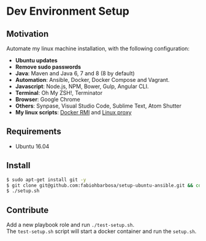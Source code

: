 # Dev Environment Setup #

## Motivation

Automate my linux machine installation, with the following configuration:

* **Ubuntu updates**
* **Remove sudo passwords**
* **Java**: Maven and Java 6, 7 and 8 (8 by default)
* **Automation**: Ansible, Docker, Docker Compose and Vagrant.
* **Javascript**: Node.js, NPM, Bower, Gulp, Angular CLI.
* **Terminal**: Oh My ZSH!, Terminator
* **Browser**: Google Chrome
* **Others**: Synpase, Visual Studio Code, Sublime Text, Atom Shutter
* **My linux scripts**: [Docker RMI](https://github.com/fabiohbarbosa/docker-rmi) and [Linux proxy](https://github.com/fabiohbarbosa/linux-proxy)

## Requirements

* Ubuntu 16.04

## Install

```sh
$ sudo apt-get install git -y   
$ git clone git@github.com:fabiohbarbosa/setup-ubuntu-ansible.git && cd dev-setup
$ ./setup.sh
```

## Contribute

Add a new playbook role and run `./test-setup.sh`.  
The `test-setup.sh` script will start a docker container and run the `setup.sh`.
